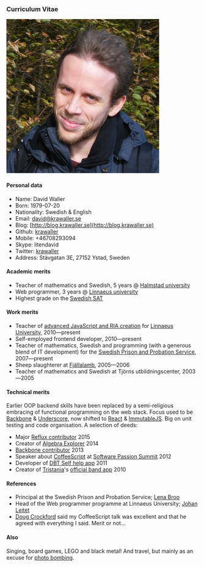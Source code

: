 ### Curriculum Vitae

![Me!](me.jpg)

#### Personal data

*    Name: David Waller
*    Born: 1979-07-20
*    Nationality: Swedish &amp; English
*    Email: [david@krawaller.se](mailto:david@krawaller.se)
*    Blog: [http://blog.krawaller.se](http://blog.krawaller.se)
*    Github: [krawaller](http://github.com/krawaller)
*    Mobile: +46708293094
*    Skype: litendavid
*    Twitter: [krawaller](https://twitter.com/krawaller)
*    Address: Stävgatan 3E, 27152 Ystad, Sweden


#### Academic merits

*    Teacher of mathematics and Swedish, 5 years @ [Halmstad university](http://www.hh.se)
*    Web programmer, 3 years @ [Linnaeus university](http://lnu.se)
*    Highest grade on the [Swedish SAT](http://en.wikipedia.org/wiki/Swedish_Scholastic_Aptitude_Test)


#### Work merits

*    Teacher of [advanced JavaScript and RIA creation](http://coursepress.lnu.se/kurs/ria-utveckling-med-javascript/) for [Linnaeus University](http://lnu.se/), 2010&mdash;present
*    Self-employed frontend developer, 2010&mdash;present
*    Teacher of mathematics, Swedish and programming (with a generous blend of IT development) for the [Swedish Prison and Probation Service](http://www.kriminalvarden.se/swedish-prison-and-probation-service), 2007&mdash;present
*    Sheep slaughterer at [Fjällalamb](http://www.fjallalamb.is), 2005&mdash;2006
*    Teacher of mathematics and Swedish at Tjörns utbildningscenter, 2003&mdash;2005

#### Technical merits

Earlier OOP backend skills have been replaced by a semi-religious embracing of functional programming on the web stack. Focus used to be [Backbone](http://backbonejs.org/) &amp; [Underscore](http://underscorejs.org/), now shifted to [React](http://facebook.github.io/react/) &amp; [ImmutableJS](https://facebook.github.io/immutable-js/). Big on unit testing and code organisation. A selection of deeds:

*    Major [Reflux contributor](https://github.com/reflux/refluxjs/commits?author=krawaller) 2015
*    Creator of [Algebra Explorer](http://www.algebraexplorer.com) 2014
*    [Backbone contributor](https://github.com/jashkenas/backbone/pull/1587) 2013
*    Speaker about [CoffeeScript](http://coffeescript.org/) at [Software Passion Summit](https://twitter.com/apnylle/status/182149430269575168) 2012
*    Developer of [DBT Self help app](https://itunes.apple.com/se/app/dbt-self-help/id458300012?mt=8) 2011
*    Creator of [Tristania](http://www.tristania.com/)'s [official band app](https://itunes.apple.com/se/app/tristania/id396749076?mt=8) 2010

#### References

*    Principal at the Swedish Prison and Probation Service; [Lena Broo](mailto:lena.broo@kriminalvarden.se)
*    Head of the Web programmer programme at Linnaeus University; [Johan Leitet](mailto:johan.leitet@lnu.se)
*    [Doug Crockford](http://crockford.com) said my CoffeeScript talk was excellent and that he agreed with everything I said. Merit or not...

#### Also

Singing, board games, LEGO and black metal! And travel, but mainly as an excuse for [photo bombing](https://github.com/krawaller/cv/blob/master/bomb.JPG).